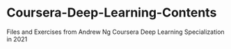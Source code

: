 # Coursera-Deep-Learning-Contents
Files and Exercises from Andrew Ng Coursera Deep Learning Specialization in 2021
